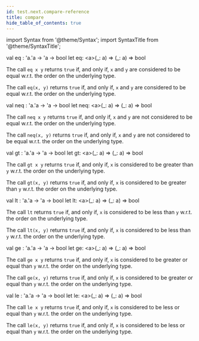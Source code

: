 ```yaml
---
id: test.next.compare-reference
title: compare
hide_table_of_contents: true
---
```

import Syntax from '@theme/Syntax';
import SyntaxTitle from '@theme/SyntaxTitle';



<SyntaxTitle syntax="cameligo">
val eq : &#39;a.&#39;a -&gt; &#39;a -&gt; bool
</SyntaxTitle>
<SyntaxTitle syntax="jsligo">
let eq: &lt;a&gt;(&#95;: a) =&gt; (&#95;: a) =&gt; bool
</SyntaxTitle>
<Syntax syntax="cameligo">

The call `eq x y` returns `true` if, and only if, `x` and `y`
        are considered to be equal w.r.t. the order on the underlying
        type.

</Syntax>

<Syntax syntax="jsligo">

The call `eq(x, y)` returns `true` if, and only if, `x` and `y`
        are considered to be equal w.r.t. the order on the underlying
        type.

</Syntax>


<SyntaxTitle syntax="cameligo">
val neq : &#39;a.&#39;a -&gt; &#39;a -&gt; bool
</SyntaxTitle>
<SyntaxTitle syntax="jsligo">
let neq: &lt;a&gt;(&#95;: a) =&gt; (&#95;: a) =&gt; bool
</SyntaxTitle>
<Syntax syntax="cameligo">

The call `neq x y` returns `true` if, and only if, `x` and
        `y` are not considered to be equal w.r.t. the order on the
        underlying type.

</Syntax>

<Syntax syntax="jsligo">

The call `neq(x, y)` returns `true` if, and only if, `x` and
        `y` are not considered to be equal w.r.t. the order on the
        underlying type.

</Syntax>


<SyntaxTitle syntax="cameligo">
val gt : &#39;a.&#39;a -&gt; &#39;a -&gt; bool
</SyntaxTitle>
<SyntaxTitle syntax="jsligo">
let gt: &lt;a&gt;(&#95;: a) =&gt; (&#95;: a) =&gt; bool
</SyntaxTitle>
<Syntax syntax="cameligo">

The call `gt x y` returns `true` if, and only if, `x` is
        considered to be greater than `y` w.r.t. the order on the
        underlying type.

</Syntax>

<Syntax syntax="jsligo">

The call `gt(x, y)` returns `true` if, and only if, `x` is
        considered to be greater than `y` w.r.t. the order on the
        underlying type.

</Syntax>


<SyntaxTitle syntax="cameligo">
val lt : &#39;a.&#39;a -&gt; &#39;a -&gt; bool
</SyntaxTitle>
<SyntaxTitle syntax="jsligo">
let lt: &lt;a&gt;(&#95;: a) =&gt; (&#95;: a) =&gt; bool
</SyntaxTitle>
<Syntax syntax="cameligo">

The call `lt` returns `true` if, and only if, `x` is
        considered to be less than `y` w.r.t. the order on the underlying
        type.

</Syntax>

<Syntax syntax="jsligo">

The call `lt(x, y)` returns `true` if, and only if, `x` is
        considered to be less than `y` w.r.t. the order on the underlying
        type.

</Syntax>


<SyntaxTitle syntax="cameligo">
val ge : &#39;a.&#39;a -&gt; &#39;a -&gt; bool
</SyntaxTitle>
<SyntaxTitle syntax="jsligo">
let ge: &lt;a&gt;(&#95;: a) =&gt; (&#95;: a) =&gt; bool
</SyntaxTitle>
<Syntax syntax="cameligo">

The call `ge x y` returns `true` if, and only if,
        `x` is considered to be greater or equal than `y` w.r.t. the order
        on the underlying type.

</Syntax>

<Syntax syntax="jsligo">

The call `ge(x, y)` returns `true` if, and only if,
        `x` is considered to be greater or equal than `y` w.r.t. the order
        on the underlying type.

</Syntax>


<SyntaxTitle syntax="cameligo">
val le : &#39;a.&#39;a -&gt; &#39;a -&gt; bool
</SyntaxTitle>
<SyntaxTitle syntax="jsligo">
let le: &lt;a&gt;(&#95;: a) =&gt; (&#95;: a) =&gt; bool
</SyntaxTitle>
<Syntax syntax="cameligo">

The call `le x y` returns `true` if, and only if, `x`
        is considered to be less or equal than `y` w.r.t. the order on the
        underlying type.

</Syntax>

<Syntax syntax="jsligo">

The call `le(x, y)` returns `true` if, and only if, `x`
        is considered to be less or equal than `y` w.r.t. the order on the
        underlying type.

</Syntax>
